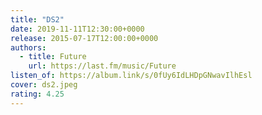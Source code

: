 ```yaml
---
title: "DS2"
date: 2019-11-11T12:30:00+0000
release: 2015-07-17T12:00:00+0000
authors:
  - title: Future
    url: https://last.fm/music/Future
listen_of: https://album.link/s/0fUy6IdLHDpGNwavIlhEsl
cover: ds2.jpeg
rating: 4.25
---
```


